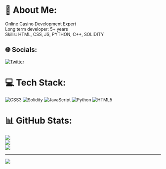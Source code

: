 # 💫 About Me:
Online Casino Development Expert <br>Long term developer:  5+ years<br>Skills: HTML, CSS, JS, PYTHON, C++, SOLIDITY <br>


## 🌐 Socials:
[![Twitter](https://img.shields.io/badge/Twitter-%231DA1F2.svg?logo=Twitter&logoColor=white)](https://twitter.com/HodlHermes) 

# 💻 Tech Stack:
![CSS3](https://img.shields.io/badge/css3-%231572B6.svg?style=for-the-badge&logo=css3&logoColor=white) ![Solidity](https://img.shields.io/badge/Solidity-%23363636.svg?style=for-the-badge&logo=solidity&logoColor=white) ![JavaScript](https://img.shields.io/badge/javascript-%23323330.svg?style=for-the-badge&logo=javascript&logoColor=%23F7DF1E) ![Python](https://img.shields.io/badge/python-3670A0?style=for-the-badge&logo=python&logoColor=ffdd54) ![HTML5](https://img.shields.io/badge/html5-%23E34F26.svg?style=for-the-badge&logo=html5&logoColor=white)
# 📊 GitHub Stats:
![](https://github-readme-stats.vercel.app/api?username=sprayss&theme=dark&hide_border=false&include_all_commits=false&count_private=false)<br/>
![](https://github-readme-streak-stats.herokuapp.com/?user=sprayss&theme=dark&hide_border=false)<br/>
![](https://github-readme-stats.vercel.app/api/top-langs/?username=sprayss&theme=dark&hide_border=false&include_all_commits=false&count_private=false&layout=compact)

---
[![](https://visitcount.itsvg.in/api?id=sprayss&icon=0&color=0)](https://visitcount.itsvg.in)


